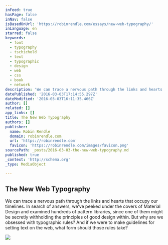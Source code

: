 ```yaml
---
inFeed: true
hasPage: false
inNav: false
isBasedOnUrl: 'https://robinrendle.com/essays/new-web-typography/'
inLanguage: en
starred: false
keywords:
  - font
  - typography
  - tschichold
  - text
  - typographic
  - design
  - web
  - css
  - book
  - network
description: 'We can trace a nervous path through the links and hearts that occupy our timelines. In search of answers, we’ve peeked under the covers of Material Design and examined hundreds of pattern libraries, since one of them might be secretly withholding the principles of good design within. But why are we obsessed with typographic rules? And if we were to make guidelines for setting text on the web, what form should those rules take?'
datePublished: '2016-03-03T17:14:55.297Z'
dateModified: '2016-03-03T16:11:35.466Z'
author: []
related: []
app_links: []
title: The New Web Typography
authors: []
publisher:
  name: Robin Rendle
  domain: robinrendle.com
  url: 'https://robinrendle.com'
  favicon: 'https://robinrendle.com/images/favicon.png'
sourcePath: _posts/2016-03-03-the-new-web-typography.md
published: true
_context: 'http://schema.org'
_type: MediaObject

---
```

<article style=""><h1>The New Web Typography</h1><p>We can trace a nervous path through the links and hearts that occupy our timelines. In search of answers, we’ve peeked under the covers of Material Design and examined hundreds of pattern libraries, since one of them might be secretly withholding the principles of good design within. But why are we obsessed with typographic rules? And if we were to make guidelines for setting text on the web, what form should those rules take?</p><img src="https://s3-us-west-2.amazonaws.com/the-grid-img/p/374b7f9883b87e902eda2f9953e3e832f33a2b83.jpg" /></article>
